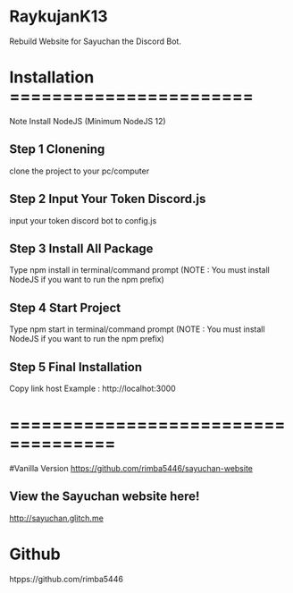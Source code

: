 # RaykujanK13
Rebuild Website for Sayuchan the Discord Bot.

# Installation =======================
Note Install NodeJS (Minimum NodeJS 12)
## Step 1 Clonening
clone the project to your pc/computer
## Step 2 Input Your Token Discord.js
input your token discord bot to config.js
## Step 3 Install All Package
Type npm install in terminal/command prompt 
(NOTE : You must install NodeJS if you want to run the npm prefix)
## Step 4 Start Project
Type npm start in terminal/command prompt
(NOTE : You must install NodeJS if you want to run the npm prefix)
## Step 5 Final Installation
Copy link host
Example : http://localhot:3000
# ====================================

#Vanilla Version
https://github.com/rimba5446/sayuchan-website

## View the Sayuchan website here!
http://sayuchan.glitch.me

# Github
htpps://github.com/rimba5446
